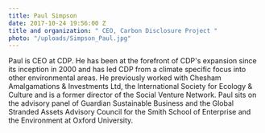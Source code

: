 ```yaml
---
title: Paul Simpson
date: 2017-10-24 19:56:00 Z
title and organization: " CEO, Carbon Disclosure Project "
photo: "/uploads/Simpson_Paul.jpg"
---
```


Paul is CEO at CDP. He has been at the forefront of CDP's expansion since its inception in 2000 and has led CDP from a climate specific focus into other environmental areas. He previously worked with Chesham Amalgamations & Investments Ltd, the International Society for Ecology & Culture and is a former director of the Social Venture Network. Paul sits on the advisory panel of Guardian Sustainable Business and the Global Stranded Assets Advisory Council for the Smith School of Enterprise and the Environment at Oxford University.